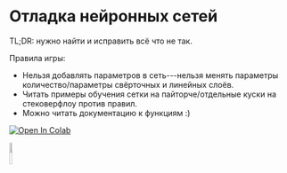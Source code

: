 # **Отладка нейронных сетей**

TL;DR: нужно найти и исправить всё что не так. 

Правила игры:
- Нельзя добавлять параметров в сеть---нельзя менять параметры количество/параметры свёрточных и линейных слоёв.
- Читать примеры обучения сетки на пайторче/отдельные куски на стековерфлоу против правил.
- Можно читать документацию к функциям :)

[![Open In Colab](https://colab.research.google.com/assets/colab-badge.svg)](https://colab.research.google.com/github/aosokin/dl_cshse_ami/blob/master/2020-fall/seminars/seminar5/looking_for_bugs.ipynb)

<img src="https://raw.githubusercontent.com/senya-ashukha/senya-ashukha.github.io/master/projects/teaching/dasha.jpg" style="width: 10%;">
